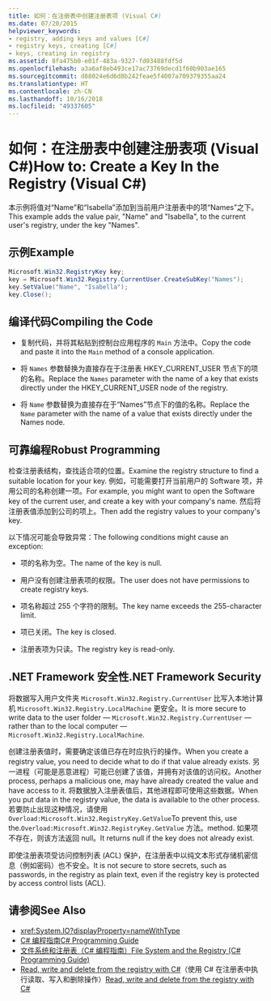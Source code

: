 ```yaml
---
title: 如何：在注册表中创建注册表项 (Visual C#)
ms.date: 07/20/2015
helpviewer_keywords:
- registry, adding keys and values [C#]
- registry keys, creating [C#]
- keys, creating in registry
ms.assetid: 8fa475b0-e01f-483a-9327-fd03488fdf5d
ms.openlocfilehash: a3a6af8eb493ce17ac73769decd1f60b903ae165
ms.sourcegitcommit: d88024e6d6d8b242feae5f4007a709379355aa24
ms.translationtype: HT
ms.contentlocale: zh-CN
ms.lasthandoff: 10/16/2018
ms.locfileid: "49337605"
---
```

# <a name="how-to-create-a-key-in-the-registry-visual-c"></a><span data-ttu-id="167a5-102">如何：在注册表中创建注册表项 (Visual C#)</span><span class="sxs-lookup"><span data-stu-id="167a5-102">How to: Create a Key In the Registry (Visual C#)</span></span>
<span data-ttu-id="167a5-103">本示例将值对“Name”和“Isabella”添加到当前用户注册表中的项“Names”之下。</span><span class="sxs-lookup"><span data-stu-id="167a5-103">This example adds the value pair, "Name" and "Isabella", to the current user's registry, under the key "Names".</span></span>  
  
## <a name="example"></a><span data-ttu-id="167a5-104">示例</span><span class="sxs-lookup"><span data-stu-id="167a5-104">Example</span></span>  
  
```csharp  
Microsoft.Win32.RegistryKey key;  
key = Microsoft.Win32.Registry.CurrentUser.CreateSubKey("Names");  
key.SetValue("Name", "Isabella");  
key.Close();  
```  
  
## <a name="compiling-the-code"></a><span data-ttu-id="167a5-105">编译代码</span><span class="sxs-lookup"><span data-stu-id="167a5-105">Compiling the Code</span></span>  
  
-   <span data-ttu-id="167a5-106">复制代码，并将其粘贴到控制台应用程序的 `Main` 方法中。</span><span class="sxs-lookup"><span data-stu-id="167a5-106">Copy the code and paste it into the `Main` method of a console application.</span></span>  
  
-   <span data-ttu-id="167a5-107">将 `Names` 参数替换为直接存在于注册表 HKEY_CURRENT_USER 节点下的项的名称。</span><span class="sxs-lookup"><span data-stu-id="167a5-107">Replace the `Names` parameter with the name of a key that exists directly under the HKEY_CURRENT_USER node of the registry.</span></span>  
  
-   <span data-ttu-id="167a5-108">将 `Name` 参数替换为直接存在于“Names”节点下的值的名称。</span><span class="sxs-lookup"><span data-stu-id="167a5-108">Replace the `Name` parameter with the name of a value that exists directly under the Names node.</span></span>  
  
## <a name="robust-programming"></a><span data-ttu-id="167a5-109">可靠编程</span><span class="sxs-lookup"><span data-stu-id="167a5-109">Robust Programming</span></span>  
 <span data-ttu-id="167a5-110">检查注册表结构，查找适合项的位置。</span><span class="sxs-lookup"><span data-stu-id="167a5-110">Examine the registry structure to find a suitable location for your key.</span></span> <span data-ttu-id="167a5-111">例如，可能需要打开当前用户的 Software 项，并用公司的名称创建一项。</span><span class="sxs-lookup"><span data-stu-id="167a5-111">For example, you might want to open the Software key of the current user, and create a key with your company's name.</span></span> <span data-ttu-id="167a5-112">然后将注册表值添加到公司的项上。</span><span class="sxs-lookup"><span data-stu-id="167a5-112">Then add the registry values to your company's key.</span></span>  
  
 <span data-ttu-id="167a5-113">以下情况可能会导致异常：</span><span class="sxs-lookup"><span data-stu-id="167a5-113">The following conditions might cause an exception:</span></span>  
  
-   <span data-ttu-id="167a5-114">项的名称为空。</span><span class="sxs-lookup"><span data-stu-id="167a5-114">The name of the key is null.</span></span>  
  
-   <span data-ttu-id="167a5-115">用户没有创建注册表项的权限。</span><span class="sxs-lookup"><span data-stu-id="167a5-115">The user does not have permissions to create registry keys.</span></span>  
  
-   <span data-ttu-id="167a5-116">项名称超过 255 个字符的限制。</span><span class="sxs-lookup"><span data-stu-id="167a5-116">The key name exceeds the 255-character limit.</span></span>  
  
-   <span data-ttu-id="167a5-117">项已关闭。</span><span class="sxs-lookup"><span data-stu-id="167a5-117">The key is closed.</span></span>  
  
-   <span data-ttu-id="167a5-118">注册表项为只读。</span><span class="sxs-lookup"><span data-stu-id="167a5-118">The registry key is read-only.</span></span>  
  
## <a name="net-framework-security"></a><span data-ttu-id="167a5-119">.NET Framework 安全性</span><span class="sxs-lookup"><span data-stu-id="167a5-119">.NET Framework Security</span></span>  
 <span data-ttu-id="167a5-120">将数据写入用户文件夹 `Microsoft.Win32.Registry.CurrentUser` 比写入本地计算机 `Microsoft.Win32.Registry.LocalMachine` 更安全。</span><span class="sxs-lookup"><span data-stu-id="167a5-120">It is more secure to write data to the user folder — `Microsoft.Win32.Registry.CurrentUser` — rather than to the local computer — `Microsoft.Win32.Registry.LocalMachine`.</span></span>  
  
 <span data-ttu-id="167a5-121">创建注册表值时，需要确定该值已存在时应执行的操作。</span><span class="sxs-lookup"><span data-stu-id="167a5-121">When you create a registry value, you need to decide what to do if that value already exists.</span></span> <span data-ttu-id="167a5-122">另一进程（可能是恶意进程）可能已创建了该值，并拥有对该值的访问权。</span><span class="sxs-lookup"><span data-stu-id="167a5-122">Another process, perhaps a malicious one, may have already created the value and have access to it.</span></span> <span data-ttu-id="167a5-123">将数据放入注册表值后，其他进程即可使用这些数据。</span><span class="sxs-lookup"><span data-stu-id="167a5-123">When you put data in the registry value, the data is available to the other process.</span></span> <span data-ttu-id="167a5-124">若要防止出现这种情况，请使用 `Overload:Microsoft.Win32.RegistryKey.GetValue`</span><span class="sxs-lookup"><span data-stu-id="167a5-124">To prevent this, use the.`Overload:Microsoft.Win32.RegistryKey.GetValue`</span></span> <span data-ttu-id="167a5-125">方法。</span><span class="sxs-lookup"><span data-stu-id="167a5-125">method.</span></span> <span data-ttu-id="167a5-126">如果项不存在，则该方法返回 null。</span><span class="sxs-lookup"><span data-stu-id="167a5-126">It returns null if the key does not already exist.</span></span>  
  
 <span data-ttu-id="167a5-127">即使注册表项受访问控制列表 (ACL) 保护，在注册表中以纯文本形式存储机密信息（例如密码）也不安全。</span><span class="sxs-lookup"><span data-stu-id="167a5-127">It is not secure to store secrets, such as passwords, in the registry as plain text, even if the registry key is protected by access control lists (ACL).</span></span>  
  
## <a name="see-also"></a><span data-ttu-id="167a5-128">请参阅</span><span class="sxs-lookup"><span data-stu-id="167a5-128">See Also</span></span>

- <xref:System.IO?displayProperty=nameWithType>  
- [<span data-ttu-id="167a5-129">C# 编程指南</span><span class="sxs-lookup"><span data-stu-id="167a5-129">C# Programming Guide</span></span>](../../../csharp/programming-guide/index.md)  
- [<span data-ttu-id="167a5-130">文件系统和注册表（C# 编程指南）</span><span class="sxs-lookup"><span data-stu-id="167a5-130">File System and the Registry (C# Programming Guide)</span></span>](../../../csharp/programming-guide/file-system/index.md)  
- <span data-ttu-id="167a5-131">[Read, write and delete from the registry with C#](https://www.codeproject.com/Articles/3389/Read-write-and-delete-from-registry-with-C)（使用 C# 在注册表中执行读取、写入和删除操作）</span><span class="sxs-lookup"><span data-stu-id="167a5-131">[Read, write and delete from the registry with C#](https://www.codeproject.com/Articles/3389/Read-write-and-delete-from-registry-with-C)</span></span>
